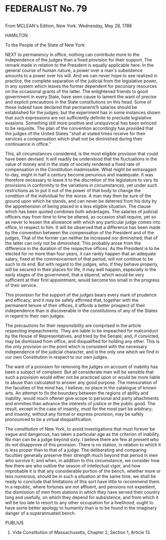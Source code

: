 # FEDERALIST No. 79
## 


From MCLEAN's Edition, New York. Wednesday, May 28, 1788

HAMILTON

To the People of the State of New York:

NEXT to permanency in office, nothing can contribute more to the
independence of the judges than a fixed provision for their support. The
remark made in relation to the President is equally applicable here.
In the general course of human nature, a power over a man's subsistence
amounts to a power over his will. And we can never hope to see
realized in practice, the complete separation of the judicial from the
legislative power, in any system which leaves the former dependent
for pecuniary resources on the occasional grants of the latter. The
enlightened friends to good government in every State, have seen cause
to lament the want of precise and explicit precautions in the State
constitutions on this head. Some of these indeed have declared that
permanent(1) salaries should be established for the judges; but the
experiment has in some instances shown that such expressions are not
sufficiently definite to preclude legislative evasions. Something still
more positive and unequivocal has been evinced to be requisite. The plan
of the convention accordingly has provided that the judges of the United
States "shall at stated times receive for their services a compensation
which shall not be diminished during their continuance in office."

This, all circumstances considered, is the most eligible provision
that could have been devised. It will readily be understood that the
fluctuations in the value of money and in the state of society rendered
a fixed rate of compensation in the Constitution inadmissible. What
might be extravagant to-day, might in half a century become penurious
and inadequate. It was therefore necessary to leave it to the discretion
of the legislature to vary its provisions in conformity to the
variations in circumstances, yet under such restrictions as to put it
out of the power of that body to change the condition of the individual
for the worse. A man may then be sure of the ground upon which he
stands, and can never be deterred from his duty by the apprehension of
being placed in a less eligible situation. The clause which has been
quoted combines both advantages. The salaries of judicial officers may
from time to time be altered, as occasion shall require, yet so as
never to lessen the allowance with which any particular judge comes into
office, in respect to him. It will be observed that a difference has
been made by the convention between the compensation of the President
and of the judges, That of the former can neither be increased nor
diminished; that of the latter can only not be diminished. This probably
arose from the difference in the duration of the respective offices.
As the President is to be elected for no more than four years, it can
rarely happen that an adequate salary, fixed at the commencement of that
period, will not continue to be such to its end. But with regard to the
judges, who, if they behave properly, will be secured in their places
for life, it may well happen, especially in the early stages of the
government, that a stipend, which would be very sufficient at their
first appointment, would become too small in the progress of their
service.

This provision for the support of the judges bears every mark of
prudence and efficacy; and it may be safely affirmed that, together with
the permanent tenure of their offices, it affords a better prospect of
their independence than is discoverable in the constitutions of any of
the States in regard to their own judges.

The precautions for their responsibility are comprised in the article
respecting impeachments. They are liable to be impeached for malconduct
by the House of Representatives, and tried by the Senate; and, if
convicted, may be dismissed from office, and disqualified for holding
any other. This is the only provision on the point which is consistent
with the necessary independence of the judicial character, and is the
only one which we find in our own Constitution in respect to our own
judges.

The want of a provision for removing the judges on account of inability
has been a subject of complaint. But all considerate men will be
sensible that such a provision would either not be practiced upon
or would be more liable to abuse than calculated to answer any good
purpose. The mensuration of the faculties of the mind has, I believe,
no place in the catalogue of known arts. An attempt to fix the boundary
between the regions of ability and inability, would much oftener give
scope to personal and party attachments and enmities than advance the
interests of justice or the public good. The result, except in the case
of insanity, must for the most part be arbitrary; and insanity, without
any formal or express provision, may be safely pronounced to be a
virtual disqualification.

The constitution of New York, to avoid investigations that must forever
be vague and dangerous, has taken a particular age as the criterion of
inability. No man can be a judge beyond sixty. I believe there are few
at present who do not disapprove of this provision. There is no station,
in relation to which it is less proper than to that of a judge. The
deliberating and comparing faculties generally preserve their strength
much beyond that period in men who survive it; and when, in addition to
this circumstance, we consider how few there are who outlive the season
of intellectual vigor, and how improbable it is that any considerable
portion of the bench, whether more or less numerous, should be in such
a situation at the same time, we shall be ready to conclude that
limitations of this sort have little to recommend them. In a republic,
where fortunes are not affluent, and pensions not expedient, the
dismission of men from stations in which they have served their country
long and usefully, on which they depend for subsistence, and from which
it will be too late to resort to any other occupation for a livelihood,
ought to have some better apology to humanity than is to be found in the
imaginary danger of a superannuated bench.

PUBLIUS

1. Vide Constitution of Massachusetts, Chapter 2, Section 1, Article 13.




